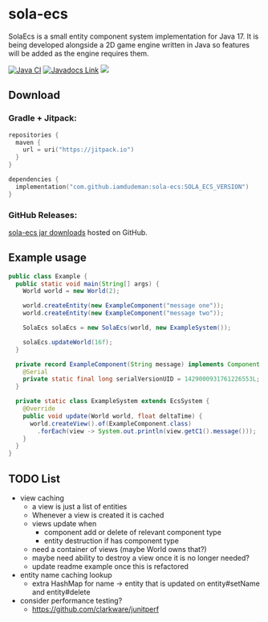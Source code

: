 # sola-ecs
SolaEcs is a small entity component system implementation for Java 17.
It is being developed alongside a 2D game engine written in Java so features will be added as the engine requires them.

[![Java CI](https://github.com/iamdudeman/sola-ecs/actions/workflows/ci_build.yml/badge.svg)](https://github.com/iamdudeman/sola-ecs/actions/workflows/ci_build.yml)
[![Javadocs Link](https://img.shields.io/badge/Javadocs-blue.svg)](https://iamdudeman.github.io/sola-ecs/)
[![](https://jitpack.io/v/iamdudeman/sola-ecs.svg)](https://jitpack.io/#iamdudeman/sola-ecs)

## Download
### Gradle + Jitpack:
```kotlin
repositories {
  maven {
    url = uri("https://jitpack.io")
  }
}

dependencies {
  implementation("com.github.iamdudeman:sola-ecs:SOLA_ECS_VERSION")
}
```

### GitHub Releases:
[sola-ecs jar downloads](https://github.com/iamdudeman/sola-ecs/releases) hosted on GitHub.


## Example usage
```java
public class Example {
  public static void main(String[] args) {
    World world = new World(2);

    world.createEntity(new ExampleComponent("message one"));
    world.createEntity(new ExampleComponent("message two"));

    SolaEcs solaEcs = new SolaEcs(world, new ExampleSystem());

    solaEcs.updateWorld(16f);
  }

  private record ExampleComponent(String message) implements Component {
    @Serial
    private static final long serialVersionUID = 1429000931761226553L;
  }

  private static class ExampleSystem extends EcsSystem {
    @Override
    public void update(World world, float deltaTime) {
      world.createView().of(ExampleComponent.class)
        .forEach(view -> System.out.println(view.getC1().message()));
    }
  }
}
```


## TODO List

* view caching
  * a view is just a list of entities
  * Whenever a view is created it is cached
  * views update when
    * component add or delete of relevant component type
    * entity destruction if has component type
  * need a container of views (maybe World owns that?)
  * maybe need ability to destroy a view once it is no longer needed?
  * update readme example once this is refactored
* entity name caching lookup
  * extra HashMap for name -> entity that is updated on entity#setName and entity#delete
* consider performance testing?
  * https://github.com/clarkware/junitperf
